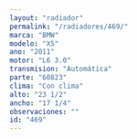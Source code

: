 ```yaml
---
layout: "radiador"
permalink: "/radiadores/469/"
marca: "BMW"
modelo: "X5"
ano: "2011"
motor: "L6 3.0"
transmision: "Automática"
parte: "60823"
clima: "Con clima"
alto: "23 1/2"
ancho: "17 1/4"
observaciones: ""
id: "469"
---
```


